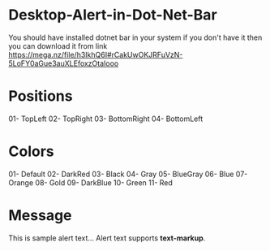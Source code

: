 # Desktop-Alert-in-Dot-Net-Bar
You should have installed dotnet bar in your system
if you don't have it then you can download it from link
https://mega.nz/file/h3IkhQ6I#rCakUwOKJRFuVzN-5LoFY0aGue3auXLEfoxzOtaIooo
# Positions
01- TopLeft
02- TopRight
03- BottomRight
04- BottomLeft
# Colors
01- Default
02- DarkRed
03- Black
04- Gray
05- BlueGray
06- Blue
07- Orange
08- Gold
09- DarkBlue
10- Green
11- Red
# Message
This is sample alert text... Alert text supports <b>text-markup</b>.
